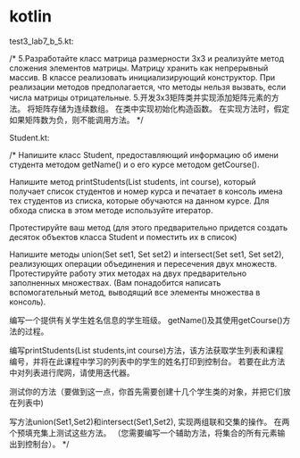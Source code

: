# kotlin


test3_lab7_b_5.kt:

/*
5.Разработайте класс матрица размерности 3x3 и реализуйте метод сложения элементов матрицы.
Матрицу хранить как непрерывный массив.
В классе реализовать инициализирующий конструктор.
При реализации методов предполагается, что методы нельзя вызвать, если числа матрицы отрицательные.
5.开发3x3矩阵类并实现添加矩阵元素的方法。
将矩阵存储为连续数组。
在类中实现初始化构造函数。
在实现方法时，假定如果矩阵数为负，则不能调用方法。
 */
 
 Student.kt:
 
 /*
Напишите класс Student, предоставляющий информацию об имени студента методом
getName() и о его курсе методом getCourse().

Напишите метод printStudents(List students, int course), который получает список студентов и номер курса и печатает в консоль имена тех студентов из списка, которые обучаются на данном курсе. Для обхода списка в этом методе используйте итератор.

Протестируйте ваш метод (для этого предварительно придется создать десяток объектов класса Student и поместить их в список)

Напишите методы union(Set set1, Set set2) и intersect(Set set1, Set set2),
реализующих операции объединения и пересечения двух множеств. Протестируйте работу этих методах на двух предварительно заполненных множествах. (Вам понадобится написать вспомогательный метод, выводящий все элементы множества в консоль).

编写一个提供有关学生姓名信息的学生班级。
getName()及其使用getCourse()方法的过程。

编写printStudents(List students,int course)方法，该方法获取学生列表和课程编号，并将在此课程中学习的列表中的学生的姓名打印到控制台。
若要在此方法中对列表进行爬网，请使用迭代器。

测试你的方法（要做到这一点，你首先需要创建十几个学生类的对象，并把它们放在列表中)

写方法union(Set1,Set2)和intersect(Set1,Set2),
实现两组联和交集的操作。 在两个预填充集上测试这些方法。 （您需要编写一个辅助方法，将集合的所有元素输出到控制台）。
 */

